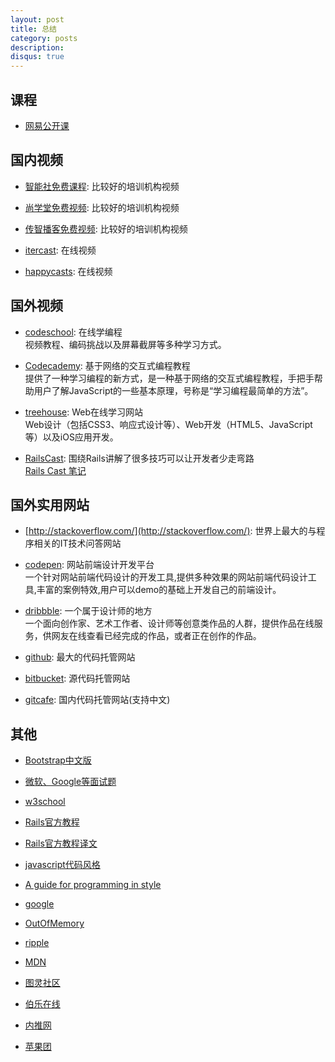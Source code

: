 ```yaml
---
layout: post
title: 总结
category: posts
description:
disqus: true
---
```


## 课程
* [网易公开课](http://open.163.com/)

## 国内视频
* [智能社免费课程](http://www.zhinengshe.com/video.html): 比较好的培训机构视频

* [尚学堂免费视频](http://www.bjsxt.com/): 比较好的培训机构视频

* [传智播客免费视频](http://www.itcast.cn/): 比较好的培训机构视频

* [itercast](http://itercast.com/): 在线视频

* [happycasts](http://happycasts.net/): 在线视频

## 国外视频
* [codeschool](https://www.codeschool.com/): 在线学编程   
视频教程、编码挑战以及屏幕截屏等多种学习方式。 

* [Codecademy](http://www.codecademy.com/#!/exercises/0): 基于网络的交互式编程教程   
提供了一种学习编程的新方式，是一种基于网络的交互式编程教程，手把手帮助用户了解JavaScript的一些基本原理，号称是“学习编程最简单的方法”。

* [treehouse](http://teamtreehouse.com/): Web在线学习网站   
Web设计（包括CSS3、响应式设计等）、Web开发（HTML5、JavaScript等）以及iOS应用开发。 

* [RailsCast](http://railscasts.com/): 围绕Rails讲解了很多技巧可以让开发者少走弯路   
[Rails Cast 笔记](http://cn.asciicasts.com/)

## 国外实用网站
* [http://stackoverflow.com/](http://stackoverflow.com/): 世界上最大的与程序相关的IT技术问答网站

* [codepen](http://codepen.io/): 网站前端设计开发平台   
一个针对网站前端代码设计的开发工具,提供多种效果的网站前端代码设计工具,丰富的案例特效,用户可以demo的基础上开发自己的前端设计。

* [dribbble](http://dribbble.com/): 一个属于设计师的地方   
一个面向创作家、艺术工作者、设计师等创意类作品的人群，提供作品在线服务，供网友在线查看已经完成的作品，或者正在创作的作品。

* [github](https://github.com/): 最大的代码托管网站

* [bitbucket](https://bitbucket.org/): 源代码托管网站

* [gitcafe](https://gitcafe.com/): 国内代码托管网站(支持中文)

## 其他
* [Bootstrap中文版](http://www.bootcss.com/)

* [微软、Google等面试题](http://zhedahht.blog.163.com/)

* [w3school](http://www.w3school.com.cn/index.html)

* [Rails官方教程](http://guides.rubyonrails.org/)
* [Rails官方教程译文](https://github.com/JuanitoFatas/Guides/blob/master/guides/index.md)

* [javascript代码风格](https://github.com/airbnb/javascript)

* [A guide for programming in style](https://github.com/thoughtbot/guides)

* [google](http://www.google.com.hk/)

* [OutOfMemory](http://outofmemory.cn/#csdn)

* [ripple](https://ripple.com/)

* [MDN](https://developer.mozilla.org/zh-CN/)

* [图灵社区](http://www.ituring.com.cn/)

* [伯乐在线](http://blog.jobbole.com/)

* [内推网](http://t.neitui.me/)

* [苹果团](http://www.appletuan.com/)
